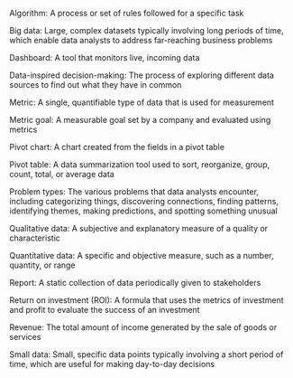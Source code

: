 Algorithm: A process or set of rules followed for a specific task

Big data: Large, complex datasets typically involving long periods of time, which enable data analysts to address far-reaching business problems 

Dashboard: A tool that monitors live, incoming data

Data-inspired decision-making: The process of exploring different data sources to find out what they have in common

Metric: A single, quantifiable type of data that is used for measurement 

Metric goal: A measurable goal set by a company and evaluated using metrics

Pivot chart: A chart created from the fields in a pivot table 

Pivot table: A data summarization tool used to sort, reorganize, group, count, total, or average data

Problem types: The various problems that data analysts encounter, including categorizing things, discovering connections, finding patterns, identifying themes, making predictions, and spotting something unusual

Qualitative data: A subjective and explanatory measure of a quality or characteristic

Quantitative data: A specific and objective measure, such as a number, quantity, or range

Report: A static collection of data periodically given to stakeholders 

Return on investment (ROI): A formula that uses the metrics of investment and profit to evaluate the success of an investment

Revenue: The total amount of income generated by the sale of goods or services 

Small data: Small, specific data points typically involving a short period of time, which are useful for making day-to-day decisions